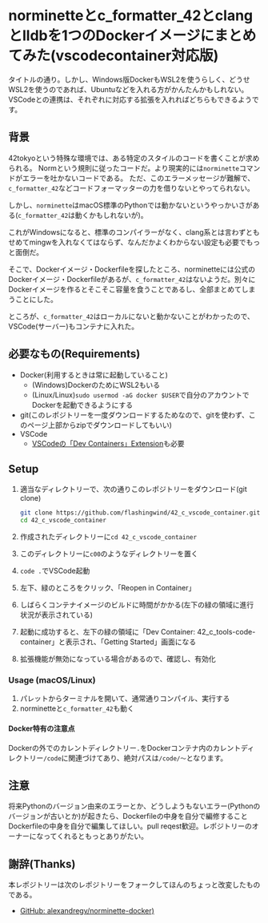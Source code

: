 # norminetteとc_formatter_42とclangとlldbを1つのDockerイメージにまとめてみた(vscodecontainer対応版)

タイトルの通り。しかし、Windows版DockerもWSL2を使うらしく、どうせWSL2を使うのであれば、Ubuntuなどを入れる方がかんたんかもしれない。
VSCodeとの連携は、それぞれに対応する拡張を入れればどちらもできるようです。

## 背景

42tokyoという特殊な環境では、ある特定のスタイルのコードを書くことが求められる。
Normという規則に従ったコードだ。より現実的には`norminette`コマンドがエラーを吐かないコードである。
ただ、このエラーメッセージが難解で、`c_formatter_42`などコードフォーマッターの力を借りないとやってられない。

しかし、`norminette`はmacOS標準のPythonでは動かないというやっかいさがある(`c_formatter_42`は動くかもしれないが)。

これがWindowsになると、標準のコンパイラーがなく、clang系とは言わずともせめてmingwを入れなくてはならず、なんだかよくわからない設定も必要でもっと面倒だ。

そこで、Dockerイメージ・Dockerfileを探したところ、norminetteには公式のDockerイメージ・Dockerfileがあるが、`c_formatter_42`はないようだ。別々にDockerイメージを作るとそこそこ容量を食うことであるし、全部まとめてしまうことにした。

ところが、`c_formatter_42`はローカルにないと動かないことがわかったので、VSCode(サーバー)もコンテナに入れた。

## 必要なもの(Requirements)

- Docker(利用するときは常に起動していること)
  - (Windows)DockerのためにWSL2もいる
  - (Linux/Linux)`sudo usermod -aG docker $USER`で自分のアカウントでDockerを起動できるようにする
- git(このレポジトリーを一度ダウンロードするためなので、gitを使わず、このページ上部からzipでダウンロードしてもいい)
- VSCode
  - [VSCodeの「Dev Containers」Extension](https://marketplace.visualstudio.com/items?itemName=ms-vscode-remote.remote-containers)も必要

## Setup

1. 適当なディレクトリーで、次の通りこのレポジトリーをダウンロード(git clone)

   ```sh
   git clone https://github.com/flashingwind/42_c_vscode_container.git
   cd 42_c_vscode_container
   ```
1. 作成されたディレクトリーに`cd 42_c_vscode_container`
1. このディレクトリーに`c00`のようなディレクトリーを置く
1. `code .`でVSCode起動
1. 左下、緑のところをクリック、「Reopen in Container」
1. しばらくコンテナイメージのビルドに時間がかかる(左下の緑の領域に進行状況が表示されている)
1. 起動に成功すると、左下の緑の領域に「Dev Container: 42_c_tools-code-container」と表示され、「Getting Started」画面になる
1. 拡張機能が無効になっている場合があるので、確認し、有効化

### Usage (macOS/Linux)

1. パレットからターミナルを開いて、通常通りコンパイル、実行する
1. norminetteと`c_formatter_42`も動く

#### Docker特有の注意点

Dockerの外でのカレントディレクトリー`.`をDockerコンテナ内のカレントディレクトリー`/code`に関連づけてあり、絶対パスは`/code/〜`となります。

## 注意

将来Pythonのバージョン由来のエラーとか、どうしようもないエラー(Pythonのバージョンが古いとか)が起きたら、Dockerfileの中身を自分で編修することDockerfileの中身を自分で編集してほしい。pull reqest歓迎。レポジトリーのオーナーになってくれるともっとありがたい。

## 謝辞(Thanks)

本レポジトリーは次のレポジトリーをフォークしてほんのちょっと改変したものである。

- [GitHub: alexandregv/norminette-docker)](https://github.com/alexandregv/norminette-docker)
